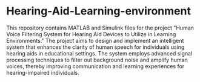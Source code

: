 # Hearing-Aid-Learning-environment
This repository contains MATLAB and Simulink files for the project "Human Voice Filtering System for Hearing Aid Devices to Utilize in Learning Environments." The project aims to design and implement an intelligent system that enhances the clarity of human speech for individuals using hearing aids in educational settings. The system employs advanced signal processing techniques to filter out background noise and amplify human voices, thereby improving communication and learning experiences for hearing-impaired individuals.
